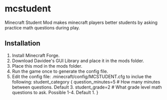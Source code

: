 mcstudent
=========

Minecraft Student Mod makes minecraft players better students by asking practice math questions during play.

Installation
-------------------
1. Install Minecraft Forge.
2. Download Davidee's GUI Library and place it in the mods folder.
3. Place this mod in the mods folder. 
4. Run the game once to generate the config file.
5. Edit the config file: .minecraft/config/MCSTUDENT.cfg to inclue the following:
student_category {
    question_minutes=5  # How many minutes between questions. Default 3.
    student_grade=2     # What grade level math questions to ask. Possible 1-4. Default 1.
}

